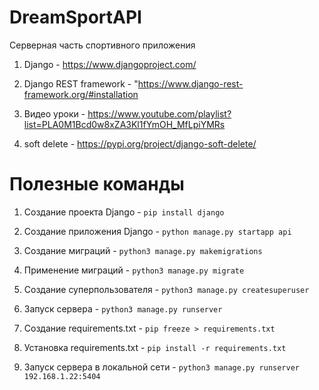 # DreamSportAPI

Серверная часть спортивного приложения

1) Django - https://www.djangoproject.com/

2) Django REST framework - "https://www.django-rest-framework.org/#installation

3) Видео уроки - https://www.youtube.com/playlist?list=PLA0M1Bcd0w8xZA3Kl1fYmOH_MfLpiYMRs

5) soft delete - https://pypi.org/project/django-soft-delete/

# Полезные команды

1) Создание проекта Django - `pip install django`

2) Создание приложения Django - `python manage.py startapp api`

3) Создание миграций - `python3 manage.py makemigrations`

4) Применение миграций - `python3 manage.py migrate`

5) Создание суперпользователя - `python3 manage.py createsuperuser`

6) Запуск сервера - `python3 manage.py runserver`

7) Создание requirements.txt - `pip freeze > requirements.txt`

8) Установка requirements.txt - `pip install -r requirements.txt`

9) Запуск сервера в локальной сети - `python3 manage.py runserver 192.168.1.22:5404`
